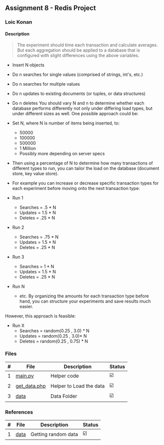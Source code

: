 ## Assignment 8 - Redis Project

### Loic Konan

#### Description

> The experiment should time each transaction and calculate averages.
> But each aggregation should be applied to a database that is configured with slight differences using the above variables.

- Insert N objects
- Do n searches for single values (comprised of strings, int's, etc.)
- Do n searches for multiple values
- Do n updates to existing documents (or tuples, or data structures)
- Do n deletes
You should vary N and n to determine whether each database performs differently not only under differing load types, but under different sizes as well. One possible approach could be:

- Set N, where N is number of items being inserted, to:
  - 50000
  - 100000
  - 500000
  - 1 Million
  - Possibly more depending on server specs
  
- Then using a percentage of N to determine how many transactions of different types to run, you can tailor the load on the database (document store, key value store). 
- For example you can increase or decrease specific transaction types for each experiment before moving onto the next transaction type:

- Run 1
  - Searches = .5 * N
  - Updates = 1.5 * N
  - Deletes = .25 * N
- Run 2
  - Searches = .75 * N
  - Updates = 1.5 * N
  - Deletes = .25 * N
- Run 3
  - Searches = 1 * N
  - Updates = 1.5 * N
  - Deletes = .25 * N
- Run N
  - etc.
By organizing the amounts for each transaction type before hand, you can structure your experiments and save results much easier.

However, this approach is feasible:

- Run X
  - Searches = random(0.25 , 3.0) * N
  - Updates = random(0.25 , 3.0)* N
  - Deletes = random(0.25 , 0.75) * N

### Files

|   #   | File                         | Description             | Status                  |
| :---: | ---------------------------- | ----------------------- | ----------------------- |
|   1   | [main.py](main.py)           | Helper code             | :ballot_box_with_check: |
|   2   | [get_data.php](get_data.php) | Helper to Load the data | :ballot_box_with_check: |
|   3   | [data](data)                 | Data Folder             | :ballot_box_with_check: |

### References

|   #   | File         | Description         | Status                  |
| :---: | ------------ | ------------------- | ----------------------- |
|   1   | [data](data) | Getting random data | :ballot_box_with_check: |